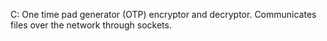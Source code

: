 C: One time pad generator (OTP) encryptor and decryptor. Communicates files over the network through sockets.
